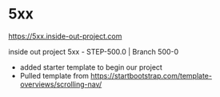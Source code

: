 # 5xx

https://5xx.inside-out-project.com


inside out project 5xx - STEP-500.0 | Branch 500-0
- added starter template to begin our project
- Pulled template from https://startbootstrap.com/template-overviews/scrolling-nav/